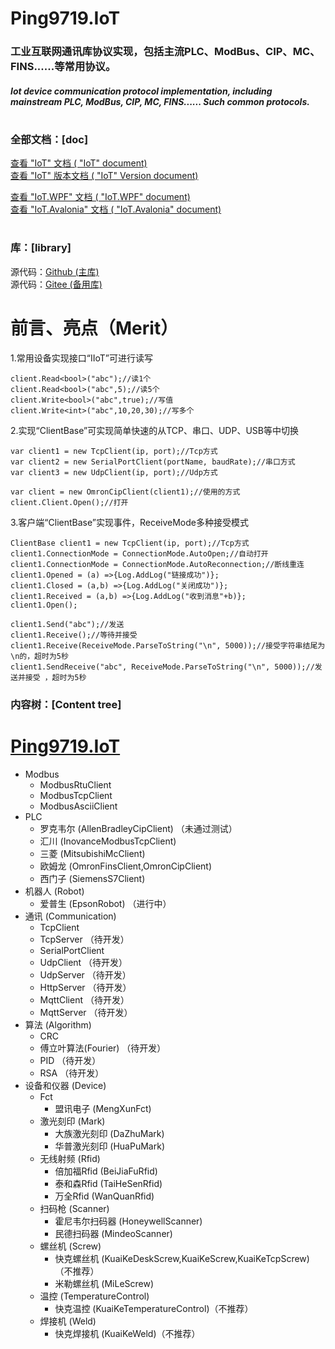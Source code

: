 # Ping9719.IoT

### 工业互联网通讯库协议实现，包括主流PLC、ModBus、CIP、MC、FINS......等常用协议。
##### Iot device communication protocol implementation, including mainstream PLC, ModBus, CIP, MC, FINS...... Such common protocols.
#

### 全部文档：[doc]
[查看 "IoT" 文档 ( "IoT" document)](Ping9719.IoT/docs/README.md)   
[查看 "IoT" 版本文档 ( "IoT" Version document)](Ping9719.IoT/docs/VERSION.md)  

[查看 "IoT.WPF" 文档 ( "IoT.WPF" document)](Ping9719.IoT.WPF/docs/README.md)   
[查看 "IoT.Avalonia" 文档 ( "IoT.Avalonia" document)](Ping9719.IoT.Avalonia/docs/README.md)   
#

### 库：[library]
源代码：[Github (主库)](https://github.com/ping9719/IoT)  
源代码：[Gitee (备用库)](https://gitee.com/ping9719/IoT)   
#

# 前言、亮点（Merit）
1.常用设备实现接口“IIoT”可进行读写 
```CSharp
client.Read<bool>("abc");//读1个
client.Read<bool>("abc",5);//读5个
client.Write<bool>("abc",true);//写值
client.Write<int>("abc",10,20,30);//写多个
```
2.实现“ClientBase”可实现简单快速的从TCP、串口、UDP、USB等中切换 
```CSharp
var client1 = new TcpClient(ip, port);//Tcp方式
var client2 = new SerialPortClient(portName, baudRate);//串口方式
var client3 = new UdpClient(ip, port);//Udp方式

var client = new OmronCipClient(client1);//使用的方式
client.Client.Open();//打开
```
3.客户端“ClientBase”实现事件，ReceiveMode多种接受模式
```CSharp
ClientBase client1 = new TcpClient(ip, port);//Tcp方式
client1.ConnectionMode = ConnectionMode.AutoOpen;//自动打开
client1.ConnectionMode = ConnectionMode.AutoReconnection;//断线重连
client1.Opened = (a) =>{Log.AddLog("链接成功")};
client1.Closed = (a,b) =>{Log.AddLog("关闭成功")};
client1.Received = (a,b) =>{Log.AddLog("收到消息"+b)};
client1.Open();

client1.Send("abc");//发送
client1.Receive();//等待并接受
client1.Receive(ReceiveMode.ParseToString("\n", 5000));//接受字符串结尾为\n的，超时为5秒 
client1.SendReceive("abc", ReceiveMode.ParseToString("\n", 5000));//发送并接受 ，超时为5秒 
```

### 内容树：[Content tree]

# [Ping9719.IoT](Ping9719.IoT/docs/README.md)   
- Modbus
    - ModbusRtuClient
    - ModbusTcpClient
    - ModbusAsciiClient
- PLC
    - 罗克韦尔 (AllenBradleyCipClient) （未通过测试） 
    - 汇川 (InovanceModbusTcpClient)
    - 三菱 (MitsubishiMcClient)
    - 欧姆龙 (OmronFinsClient,OmronCipClient)
    - 西门子 (SiemensS7Client)
- 机器人 (Robot)
    - 爱普生 (EpsonRobot) （进行中） 
- 通讯 (Communication)
    - TcpClient
    - TcpServer （待开发） 
    - SerialPortClient
    - UdpClient （待开发） 
    - UdpServer （待开发） 
    - HttpServer （待开发） 
    - MqttClient （待开发） 
    - MqttServer （待开发） 
- 算法 (Algorithm)
    - CRC
    - 傅立叶算法(Fourier) （待开发） 
    - PID （待开发） 
    - RSA （待开发） 
- 设备和仪器 (Device)
    - Fct
        - 盟讯电子 (MengXunFct)
    - 激光刻印 (Mark)
        - 大族激光刻印 (DaZhuMark)
        - 华普激光刻印 (HuaPuMark)
    - 无线射频 (Rfid)
        - 倍加福Rfid (BeiJiaFuRfid)
        - 泰和森Rfid (TaiHeSenRfid)
        - 万全Rfid (WanQuanRfid)
    - 扫码枪 (Scanner)
        - 霍尼韦尔扫码器 (HoneywellScanner)
        - 民德扫码器 (MindeoScanner)
    - 螺丝机 (Screw)
        - 快克螺丝机 (KuaiKeDeskScrew,KuaiKeScrew,KuaiKeTcpScrew)（不推荐） 
        - 米勒螺丝机 (MiLeScrew)
    - 温控 (TemperatureControl)
        - 快克温控 (KuaiKeTemperatureControl)（不推荐） 
    - 焊接机 (Weld)
        - 快克焊接机 (KuaiKeWeld)（不推荐） 
